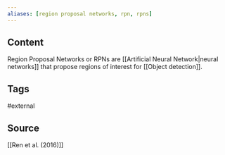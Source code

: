 ```yaml
---
aliases: [region proposal networks, rpn, rpns]
---
```

## Content
Region Proposal Networks or RPNs are [[Artificial Neural Network|neural networks]] that propose regions of interest for [[Object detection]]. 

## Tags
#external 

## Source
[[Ren et al. (2016)]]


